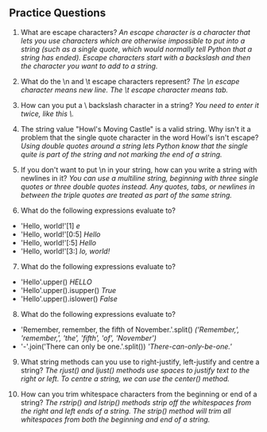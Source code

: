 <h2>Practice Questions</h2>

1. What are escape characters?
*An escape character is a character that lets you use characters which are otherwise impossible to put into a string (such as a single quote, which would normally tell Python that a string has ended). Escape characters start with a backslash and then the character you want to add to a string.*

2. What do the \n and \t escape characters represent?
*The \n escape character means new line. The \t escape character means tab.*

3. How can you put a \ backslash character in a string?
*You need to enter it twice, like this \\.*

4. The string value "Howl's Moving Castle" is a valid string. Why isn't it a problem that the single quote character in the word Howl's isn't escape?
*Using double quotes around a string lets Python know that the single quite is part of the string and not marking the end of a string.*

5. If you don't want to put \n in your string, how can you write a string with newlines in it?
*You can use a multiline string, beginning with three single quotes or three double quotes instead. Any quotes, tabs, or newlines in between the triple quotes are treated as part of the same string.*

6. What do the following expressions evaluate to?

- 'Hello, world!'[1] *e*
- 'Hello, world!'[0:5] *Hello*
- 'Hello, world!'[:5] *Hello*
- 'Hello, world!'[3:] *lo, world!*

7. What do the following expressions evaluate to?

- 'Hello'.upper() *HELLO*
- 'Hello'.upper().isupper() *True*
- 'Hello'.upper().islower() *False*

8. What do the following expressions evaluate to?

- 'Remember, remember, the fifth of November.'.split() *('Remember,', 'remember,', 'the', 'fifth', 'of', 'November')*
- '-'.join('There can only be one.'.split()) *'There-can-only-be-one.'*

9. What string methods can you use to right-justify, left-justify and centre a string?
*The rjust() and ljust() methods use spaces to justify text to the right or left. To centre a string, we can use the center() method.*

10. How can you trim whitespace characters from the beginning or end of a string?
*The rstrip() and lstrip() methods strip off the whitespaces from the right and left ends of a string. The strip() method will trim all whitespaces from both the beginning and end of a string.*